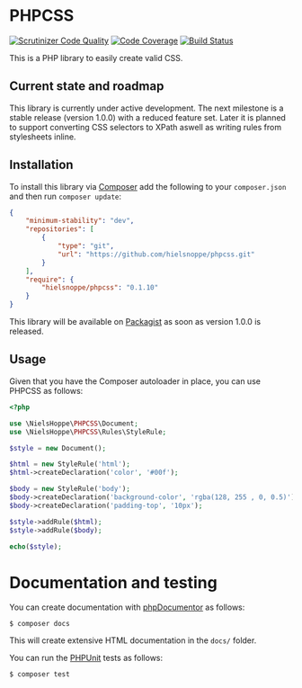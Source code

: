 # PHPCSS

[![Scrutinizer Code Quality](https://scrutinizer-ci.com/g/hielsnoppe/phpcss/badges/quality-score.png?b=master)](https://scrutinizer-ci.com/g/hielsnoppe/phpcss/?branch=master)
[![Code Coverage](https://scrutinizer-ci.com/g/hielsnoppe/phpcss/badges/coverage.png?b=master)](https://scrutinizer-ci.com/g/hielsnoppe/phpcss/?branch=master)
[![Build Status](https://scrutinizer-ci.com/g/hielsnoppe/phpcss/badges/build.png?b=master)](https://scrutinizer-ci.com/g/hielsnoppe/phpcss/build-status/master)

This is a PHP library to easily create valid CSS.

## Current state and roadmap

This library is currently under active development.
The next milestone is a stable release (version 1.0.0) with a reduced feature set.
Later it is planned to support converting CSS selectors to XPath aswell as writing rules from stylesheets inline.

## Installation

To install this library via [Composer](https://getcomposer.org/) add the following to your `composer.json` and then run `composer update`:

```json
{
    "minimum-stability": "dev",
    "repositories": [
        {
            "type": "git",
            "url": "https://github.com/hielsnoppe/phpcss.git"
        }
    ],
    "require": {
        "hielsnoppe/phpcss": "0.1.10"
    }
}
```

This library will be available on [Packagist](https://packagist.org/) as soon as version 1.0.0 is released.

## Usage

Given that you have the Composer autoloader in place, you can use PHPCSS as follows:

```php
<?php

use \NielsHoppe\PHPCSS\Document;
use \NielsHoppe\PHPCSS\Rules\StyleRule;

$style = new Document();

$html = new StyleRule('html');
$html->createDeclaration('color', '#00f');

$body = new StyleRule('body');
$body->createDeclaration('background-color', 'rgba(128, 255 , 0, 0.5)');
$body->createDeclaration('padding-top', '10px');

$style->addRule($html);
$style->addRule($body);

echo($style);
```

# Documentation and testing

You can create documentation with [phpDocumentor](https://www.phpdoc.org/) as follows:

```
$ composer docs
```

This will create extensive HTML documentation in the `docs/` folder.

You can run the [PHPUnit](https://phpunit.de/) tests as follows:

```
$ composer test
```

